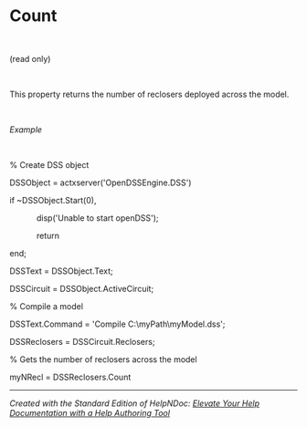 # Count

&nbsp;

(read only)

&nbsp;

This property returns the number of reclosers deployed across the model.

&nbsp;

*Example*

&nbsp;

% Create DSS object

DSSObject = actxserver('OpenDSSEngine.DSS')

if ~DSSObject.Start(0),

&nbsp; &nbsp; &nbsp; &nbsp; &nbsp; &nbsp; disp('Unable to start openDSS');

&nbsp; &nbsp; &nbsp; &nbsp; &nbsp; &nbsp; return

end;

DSSText = DSSObject.Text;

DSSCircuit = DSSObject.ActiveCircuit;

% Compile a model &nbsp; &nbsp;

DSSText.Command = 'Compile C:\\myPath\\myModel.dss';

DSSReclosers = DSSCircuit.Reclosers;

% Gets the number of reclosers across the model

myNRecl = DSSReclosers.Count

***
_Created with the Standard Edition of HelpNDoc: [Elevate Your Help Documentation with a Help Authoring Tool](<https://www.helpauthoringsoftware.com/articles/what-is-a-help-authoring-tool/>)_
